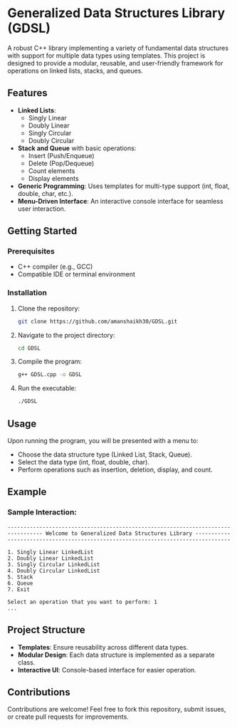 
# Generalized Data Structures Library (GDSL)

A robust C++ library implementing a variety of fundamental data structures with support for multiple data types using templates. This project is designed to provide a modular, reusable, and user-friendly framework for operations on linked lists, stacks, and queues.

## Features

- **Linked Lists**:
  - Singly Linear
  - Doubly Linear
  - Singly Circular
  - Doubly Circular
- **Stack and Queue** with basic operations:
  - Insert (Push/Enqueue)
  - Delete (Pop/Dequeue)
  - Count elements
  - Display elements
- **Generic Programming**: Uses templates for multi-type support (int, float, double, char, etc.).
- **Menu-Driven Interface**: An interactive console interface for seamless user interaction.

## Getting Started

### Prerequisites
- C++ compiler (e.g., GCC)
- Compatible IDE or terminal environment

### Installation
1. Clone the repository:
   ```bash
   git clone https://github.com/amanshaikh30/GDSL.git
   ```
2. Navigate to the project directory:
   ```bash
   cd GDSL
   ```
3. Compile the program:
   ```bash
   g++ GDSL.cpp -o GDSL
   ```
4. Run the executable:
   ```bash
   ./GDSL
   ```

## Usage

Upon running the program, you will be presented with a menu to:
- Choose the data structure type (Linked List, Stack, Queue).
- Select the data type (int, float, double, char).
- Perform operations such as insertion, deletion, display, and count.

## Example

### Sample Interaction:
```
---------------------------------------------------------------------- 
----------- Welcome to Generalized Data Structures Library ----------- 
---------------------------------------------------------------------- 

1. Singly Linear LinkedList
2. Doubly Linear LinkedList
3. Singly Circular LinkedList
4. Doubly Circular LinkedList
5. Stack
6. Queue
7. Exit

Select an operation that you want to perform: 1
...
```

## Project Structure

- **Templates**: Ensure reusability across different data types.
- **Modular Design**: Each data structure is implemented as a separate class.
- **Interactive UI**: Console-based interface for easier operation.

## Contributions

Contributions are welcome! Feel free to fork this repository, submit issues, or create pull requests for improvements.

